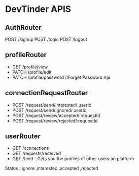 # DevTinder APIS

## AuthRouter

POST /signup
POST /login
POST /logout

## profileRouter

- GET /profile/view
- PATCH /profile/edit
- PATCH /profile/password //Forget Password Api

## connectionRequestRouter

- POST /request/send/interested/:userId
- POST /request/send/ignored/:userId
- POST /request/review/accepted/:requestId
- POST /request/review/rejected/:requestId

## userRouter

- GET /connections
- GET /requests/received
- GET /feed - Gets you the profiles of other users on platform

Status : ignore ,interested ,accepted ,rejected
